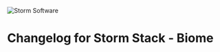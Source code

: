 ![Storm Software](https://public.storm-cdn.com/brand-banner.png)

# Changelog for Storm Stack - Biome
